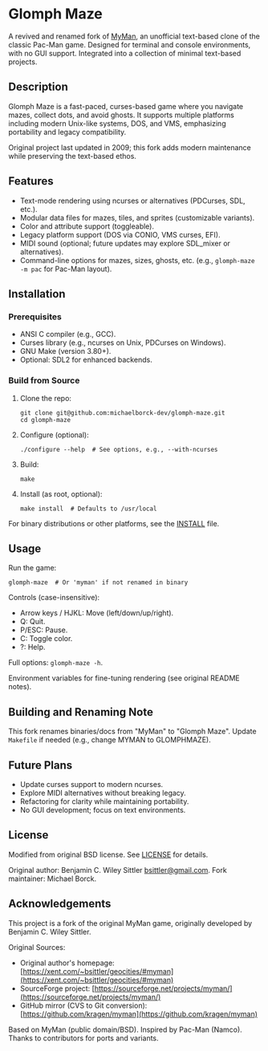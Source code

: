 # Glomph Maze

A revived and renamed fork of [MyMan](http://myman.sourceforge.net/), an unofficial text-based clone of the classic Pac-Man game. Designed for terminal and console environments, with no GUI support. Integrated into a collection of minimal text-based projects.

## Description

Glomph Maze is a fast-paced, curses-based game where you navigate mazes, collect dots, and avoid ghosts. It supports multiple platforms including modern Unix-like systems, DOS, and VMS, emphasizing portability and legacy compatibility.

Original project last updated in 2009; this fork adds modern maintenance while preserving the text-based ethos.

## Features

- Text-mode rendering using ncurses or alternatives (PDCurses, SDL, etc.).
- Modular data files for mazes, tiles, and sprites (customizable variants).
- Color and attribute support (toggleable).
- Legacy platform support (DOS via CONIO, VMS curses, EFI).
- MIDI sound (optional; future updates may explore SDL_mixer or alternatives).
- Command-line options for mazes, sizes, ghosts, etc. (e.g., `glomph-maze -m pac` for Pac-Man layout).

## Installation

### Prerequisites
- ANSI C compiler (e.g., GCC).
- Curses library (e.g., ncurses on Unix, PDCurses on Windows).
- GNU Make (version 3.80+).
- Optional: SDL2 for enhanced backends.

### Build from Source
1. Clone the repo:
   ```
   git clone git@github.com:michaelborck-dev/glomph-maze.git
   cd glomph-maze
   ```
2. Configure (optional):
   ```
   ./configure --help  # See options, e.g., --with-ncurses
   ```
3. Build:
   ```
   make
   ```
4. Install (as root, optional):
   ```
   make install  # Defaults to /usr/local
   ```

For binary distributions or other platforms, see the [INSTALL](INSTALL) file.

## Usage

Run the game:
```
glomph-maze  # Or 'myman' if not renamed in binary
```

Controls (case-insensitive):
- Arrow keys / HJKL: Move (left/down/up/right).
- Q: Quit.
- P/ESC: Pause.
- C: Toggle color.
- ?: Help.

Full options: `glomph-maze -h`.

Environment variables for fine-tuning rendering (see original README notes).

## Building and Renaming Note

This fork renames binaries/docs from \"MyMan\" to \"Glomph Maze\". Update `Makefile` if needed (e.g., change MYMAN to GLOMPHMAZE).

## Future Plans

- Update curses support to modern ncurses.
- Explore MIDI alternatives without breaking legacy.
- Refactoring for clarity while maintaining portability.
- No GUI development; focus on text environments.

## License

Modified from original BSD license. See [LICENSE](LICENSE) for details.

Original author: Benjamin C. Wiley Sittler <bsittler@gmail.com>. Fork maintainer: Michael Borck.

## Acknowledgements

This project is a fork of the original MyMan game, originally developed by Benjamin C. Wiley Sittler.

Original Sources:
- Original author's homepage: [https://xent.com/~bsittler/geocities/#myman](https://xent.com/~bsittler/geocities/#myman)
- SourceForge project: [https://sourceforge.net/projects/myman/](https://sourceforge.net/projects/myman/)
- GitHub mirror (CVS to Git conversion): [https://github.com/kragen/myman](https://github.com/kragen/myman)

Based on MyMan (public domain/BSD). Inspired by Pac-Man (Namco). Thanks to contributors for ports and variants.